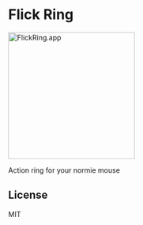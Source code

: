 # Flick Ring

<img src="https://s3.brnbw.com/icon_512px-512pt-1x-ovTH4eX3VPLxnRKNDA0GZG82nm10oZFML5P00RaGxAl1nnMdKtLhaFFOS4DXsI1ba1V9r2xVukLXoX1JIsDazi48pys3bZNVh3oW.png" width="256" height="256" alt="FlickRing.app" />

Action ring for your normie mouse

## License

MIT
